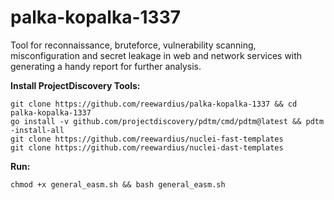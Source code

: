# palka-kopalka-1337

Tool for reconnaissance, bruteforce, vulnerability scanning, misconfiguration and secret leakage in web and network services with generating a handy report for further analysis.

**Install ProjectDiscovery Tools:**
```
git clone https://github.com/reewardius/palka-kopalka-1337 && cd palka-kopalka-1337
go install -v github.com/projectdiscovery/pdtm/cmd/pdtm@latest && pdtm -install-all
git clone https://github.com/reewardius/nuclei-fast-templates
git clone https://github.com/reewardius/nuclei-dast-templates
```

**Run:**
```
chmod +x general_easm.sh && bash general_easm.sh
```
